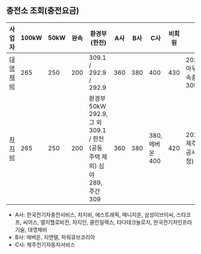 ## 충전소 조회(충전요금)
|사업자|100kW|50kW|완속|환경부(한전)|A사|B사|C사|비회원|비고|
|-----------------------------------------------|---| --|---|---------------------|---|---|---|---|-----------------------------------|
|[대영채비](chaevi.co.kr/Menus/Charger/Find.aspx)|265|250|200|309.1 / 292.9 / 292.9|360|380|400|430|2021.9.1~, 아우디 초급속충전기 309.1|
|[차지비](www.chargev.co.kr/find-charging-station)|265|250|200|환경부 50kW 292.9, 그 외 309.1 /  한전(공동주택 제외) 심야 289, 주간 309|360|380|380, 에버온 400|420|2021.9.1~, 제주에너지공사(제주도청) 290|
- A사: 한국전기차충전서비스, 차지비, 에스트래픽, 매니지온, 삼성이브이씨, 스타코프, 씨어스, 엘지헬로비전, 차지인, 클린일렉스, 타다테크놀로지, 한국전기차인프라기술, 대영채비  
- B사: 에버온, 지엔텔, 파워큐브코리아  
- C사: 제주전기자동차서비스
